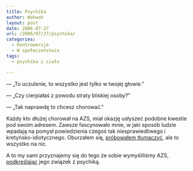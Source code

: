 ```yaml
---
title: Psychika
author: Wahwah
layout: post
date: 2006-07-27
url: /2006/07/27/psychika/
categories:
  - Kontrowersje
  - W społeczeństwie
tags:
  - psychika i ciało

---
```

— „To uczulenie, to wszystko jest tylko w twojej głowie.”
  
— „Czy cierpiałaś z powodu straty bliskiej osoby?”
  
— „Tak naprawdę to chcesz chorować.”

Każdy kto dłużej chorował na AZS, miał okazję usłyszeć podobne kwestie pod swoim adresem. Zawsze fascynowało mnie, w jaki sposób ludzie wpadają na pomysł powiedzienia czegoś tak niesprawiedliwego i kretyńsko-idiotycznego. Oburzałem się, [próbowałem tłumaczyć][1], ale to wszystko na nic.

A to my sami przyznajemy się do tego że sobie wymyśliliśmy AZS, [podkreślając][2] jego związek z psychiką.

 [1]: http://www.atopowe-zapalenie.pl/forum/viewtopic.php?t=1407
 [2]: http://www.atopowe-zapalenie.pl/forum/viewtopic.php?t=203